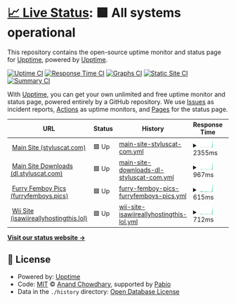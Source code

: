 # [📈 Live Status](https://demo.upptime.js.org): <!--live status--> **🟩 All systems operational**

This repository contains the open-source uptime monitor and status page for [Upptime](https://upptime.js.org), powered by [Upptime](https://github.com/upptime/upptime).

[![Uptime CI](https://github.com/furrykitsune/styluscat-status/workflows/Uptime%20CI/badge.svg)](https://github.com/furrykitsune/styluscat-status/actions?query=workflow%3A%22Uptime+CI%22)
[![Response Time CI](https://github.com/furrykitsune/styluscat-status/workflows/Response%20Time%20CI/badge.svg)](https://github.com/furrykitsune/styluscat-status/actions?query=workflow%3A%22Response+Time+CI%22)
[![Graphs CI](https://github.com/furrykitsune/styluscat-status/workflows/Graphs%20CI/badge.svg)](https://github.com/furrykitsune/styluscat-status/actions?query=workflow%3A%22Graphs+CI%22)
[![Static Site CI](https://github.com/furrykitsune/styluscat-status/workflows/Static%20Site%20CI/badge.svg)](https://github.com/furrykitsune/styluscat-status/actions?query=workflow%3A%22Static+Site+CI%22)
[![Summary CI](https://github.com/furrykitsune/styluscat-status/workflows/Summary%20CI/badge.svg)](https://github.com/furrykitsune/styluscat-status/actions?query=workflow%3A%22Summary+CI%22)

With [Upptime](https://upptime.js.org), you can get your own unlimited and free uptime monitor and status page, powered entirely by a GitHub repository. We use [Issues](https://github.com/upptime/upptime/issues) as incident reports, [Actions](https://github.com/furrykitsune/styluscat-status/actions) as uptime monitors, and [Pages](https://demo.upptime.js.org) for the status page.

<!--start: status pages-->
<!-- This summary is generated by Upptime (https://github.com/upptime/upptime) -->
<!-- Do not edit this manually, your changes will be overwritten -->
<!-- prettier-ignore -->
| URL | Status | History | Response Time | Uptime |
| --- | ------ | ------- | ------------- | ------ |
| <img alt="" src="https://icons.duckduckgo.com/ip3/styluscat.com.ico" height="13"> [Main Site (styluscat.com)](https://styluscat.com) | 🟩 Up | [main-site-styluscat-com.yml](https://github.com/furrykitsune/styluscat-status/commits/HEAD/history/main-site-styluscat-com.yml) | <details><summary><img alt="Response time graph" src="./graphs/main-site-styluscat-com/response-time-week.png" height="20"> 2355ms</summary><br><a href="https://status.styluscat.com/history/main-site-styluscat-com"><img alt="Response time 2167" src="https://img.shields.io/endpoint?url=https%3A%2F%2Fraw.githubusercontent.com%2Ffurrykitsune%2Fstyluscat-status%2FHEAD%2Fapi%2Fmain-site-styluscat-com%2Fresponse-time.json"></a><br><a href="https://status.styluscat.com/history/main-site-styluscat-com"><img alt="24-hour response time 193" src="https://img.shields.io/endpoint?url=https%3A%2F%2Fraw.githubusercontent.com%2Ffurrykitsune%2Fstyluscat-status%2FHEAD%2Fapi%2Fmain-site-styluscat-com%2Fresponse-time-day.json"></a><br><a href="https://status.styluscat.com/history/main-site-styluscat-com"><img alt="7-day response time 2355" src="https://img.shields.io/endpoint?url=https%3A%2F%2Fraw.githubusercontent.com%2Ffurrykitsune%2Fstyluscat-status%2FHEAD%2Fapi%2Fmain-site-styluscat-com%2Fresponse-time-week.json"></a><br><a href="https://status.styluscat.com/history/main-site-styluscat-com"><img alt="30-day response time 2167" src="https://img.shields.io/endpoint?url=https%3A%2F%2Fraw.githubusercontent.com%2Ffurrykitsune%2Fstyluscat-status%2FHEAD%2Fapi%2Fmain-site-styluscat-com%2Fresponse-time-month.json"></a><br><a href="https://status.styluscat.com/history/main-site-styluscat-com"><img alt="1-year response time 2167" src="https://img.shields.io/endpoint?url=https%3A%2F%2Fraw.githubusercontent.com%2Ffurrykitsune%2Fstyluscat-status%2FHEAD%2Fapi%2Fmain-site-styluscat-com%2Fresponse-time-year.json"></a></details> | <details><summary><a href="https://status.styluscat.com/history/main-site-styluscat-com">99.94%</a></summary><a href="https://status.styluscat.com/history/main-site-styluscat-com"><img alt="All-time uptime 99.94%" src="https://img.shields.io/endpoint?url=https%3A%2F%2Fraw.githubusercontent.com%2Ffurrykitsune%2Fstyluscat-status%2FHEAD%2Fapi%2Fmain-site-styluscat-com%2Fuptime.json"></a><br><a href="https://status.styluscat.com/history/main-site-styluscat-com"><img alt="24-hour uptime 100.00%" src="https://img.shields.io/endpoint?url=https%3A%2F%2Fraw.githubusercontent.com%2Ffurrykitsune%2Fstyluscat-status%2FHEAD%2Fapi%2Fmain-site-styluscat-com%2Fuptime-day.json"></a><br><a href="https://status.styluscat.com/history/main-site-styluscat-com"><img alt="7-day uptime 99.94%" src="https://img.shields.io/endpoint?url=https%3A%2F%2Fraw.githubusercontent.com%2Ffurrykitsune%2Fstyluscat-status%2FHEAD%2Fapi%2Fmain-site-styluscat-com%2Fuptime-week.json"></a><br><a href="https://status.styluscat.com/history/main-site-styluscat-com"><img alt="30-day uptime 99.94%" src="https://img.shields.io/endpoint?url=https%3A%2F%2Fraw.githubusercontent.com%2Ffurrykitsune%2Fstyluscat-status%2FHEAD%2Fapi%2Fmain-site-styluscat-com%2Fuptime-month.json"></a><br><a href="https://status.styluscat.com/history/main-site-styluscat-com"><img alt="1-year uptime 99.94%" src="https://img.shields.io/endpoint?url=https%3A%2F%2Fraw.githubusercontent.com%2Ffurrykitsune%2Fstyluscat-status%2FHEAD%2Fapi%2Fmain-site-styluscat-com%2Fuptime-year.json"></a></details>
| <img alt="" src="https://icons.duckduckgo.com/ip3/dl.styluscat.com.ico" height="13"> [Main Site Downloads (dl.styluscat.com)](https://dl.styluscat.com) | 🟩 Up | [main-site-downloads-dl-styluscat-com.yml](https://github.com/furrykitsune/styluscat-status/commits/HEAD/history/main-site-downloads-dl-styluscat-com.yml) | <details><summary><img alt="Response time graph" src="./graphs/main-site-downloads-dl-styluscat-com/response-time-week.png" height="20"> 967ms</summary><br><a href="https://status.styluscat.com/history/main-site-downloads-dl-styluscat-com"><img alt="Response time 909" src="https://img.shields.io/endpoint?url=https%3A%2F%2Fraw.githubusercontent.com%2Ffurrykitsune%2Fstyluscat-status%2FHEAD%2Fapi%2Fmain-site-downloads-dl-styluscat-com%2Fresponse-time.json"></a><br><a href="https://status.styluscat.com/history/main-site-downloads-dl-styluscat-com"><img alt="24-hour response time 143" src="https://img.shields.io/endpoint?url=https%3A%2F%2Fraw.githubusercontent.com%2Ffurrykitsune%2Fstyluscat-status%2FHEAD%2Fapi%2Fmain-site-downloads-dl-styluscat-com%2Fresponse-time-day.json"></a><br><a href="https://status.styluscat.com/history/main-site-downloads-dl-styluscat-com"><img alt="7-day response time 967" src="https://img.shields.io/endpoint?url=https%3A%2F%2Fraw.githubusercontent.com%2Ffurrykitsune%2Fstyluscat-status%2FHEAD%2Fapi%2Fmain-site-downloads-dl-styluscat-com%2Fresponse-time-week.json"></a><br><a href="https://status.styluscat.com/history/main-site-downloads-dl-styluscat-com"><img alt="30-day response time 909" src="https://img.shields.io/endpoint?url=https%3A%2F%2Fraw.githubusercontent.com%2Ffurrykitsune%2Fstyluscat-status%2FHEAD%2Fapi%2Fmain-site-downloads-dl-styluscat-com%2Fresponse-time-month.json"></a><br><a href="https://status.styluscat.com/history/main-site-downloads-dl-styluscat-com"><img alt="1-year response time 909" src="https://img.shields.io/endpoint?url=https%3A%2F%2Fraw.githubusercontent.com%2Ffurrykitsune%2Fstyluscat-status%2FHEAD%2Fapi%2Fmain-site-downloads-dl-styluscat-com%2Fresponse-time-year.json"></a></details> | <details><summary><a href="https://status.styluscat.com/history/main-site-downloads-dl-styluscat-com">100.00%</a></summary><a href="https://status.styluscat.com/history/main-site-downloads-dl-styluscat-com"><img alt="All-time uptime 100.00%" src="https://img.shields.io/endpoint?url=https%3A%2F%2Fraw.githubusercontent.com%2Ffurrykitsune%2Fstyluscat-status%2FHEAD%2Fapi%2Fmain-site-downloads-dl-styluscat-com%2Fuptime.json"></a><br><a href="https://status.styluscat.com/history/main-site-downloads-dl-styluscat-com"><img alt="24-hour uptime 100.00%" src="https://img.shields.io/endpoint?url=https%3A%2F%2Fraw.githubusercontent.com%2Ffurrykitsune%2Fstyluscat-status%2FHEAD%2Fapi%2Fmain-site-downloads-dl-styluscat-com%2Fuptime-day.json"></a><br><a href="https://status.styluscat.com/history/main-site-downloads-dl-styluscat-com"><img alt="7-day uptime 100.00%" src="https://img.shields.io/endpoint?url=https%3A%2F%2Fraw.githubusercontent.com%2Ffurrykitsune%2Fstyluscat-status%2FHEAD%2Fapi%2Fmain-site-downloads-dl-styluscat-com%2Fuptime-week.json"></a><br><a href="https://status.styluscat.com/history/main-site-downloads-dl-styluscat-com"><img alt="30-day uptime 100.00%" src="https://img.shields.io/endpoint?url=https%3A%2F%2Fraw.githubusercontent.com%2Ffurrykitsune%2Fstyluscat-status%2FHEAD%2Fapi%2Fmain-site-downloads-dl-styluscat-com%2Fuptime-month.json"></a><br><a href="https://status.styluscat.com/history/main-site-downloads-dl-styluscat-com"><img alt="1-year uptime 100.00%" src="https://img.shields.io/endpoint?url=https%3A%2F%2Fraw.githubusercontent.com%2Ffurrykitsune%2Fstyluscat-status%2FHEAD%2Fapi%2Fmain-site-downloads-dl-styluscat-com%2Fuptime-year.json"></a></details>
| <img alt="" src="https://icons.duckduckgo.com/ip3/furryfemboys.pics.ico" height="13"> [Furry Femboy Pics (furryfemboys.pics)](https://furryfemboys.pics) | 🟩 Up | [furry-femboy-pics-furryfemboys-pics.yml](https://github.com/furrykitsune/styluscat-status/commits/HEAD/history/furry-femboy-pics-furryfemboys-pics.yml) | <details><summary><img alt="Response time graph" src="./graphs/furry-femboy-pics-furryfemboys-pics/response-time-week.png" height="20"> 615ms</summary><br><a href="https://status.styluscat.com/history/furry-femboy-pics-furryfemboys-pics"><img alt="Response time 599" src="https://img.shields.io/endpoint?url=https%3A%2F%2Fraw.githubusercontent.com%2Ffurrykitsune%2Fstyluscat-status%2FHEAD%2Fapi%2Ffurry-femboy-pics-furryfemboys-pics%2Fresponse-time.json"></a><br><a href="https://status.styluscat.com/history/furry-femboy-pics-furryfemboys-pics"><img alt="24-hour response time 216" src="https://img.shields.io/endpoint?url=https%3A%2F%2Fraw.githubusercontent.com%2Ffurrykitsune%2Fstyluscat-status%2FHEAD%2Fapi%2Ffurry-femboy-pics-furryfemboys-pics%2Fresponse-time-day.json"></a><br><a href="https://status.styluscat.com/history/furry-femboy-pics-furryfemboys-pics"><img alt="7-day response time 615" src="https://img.shields.io/endpoint?url=https%3A%2F%2Fraw.githubusercontent.com%2Ffurrykitsune%2Fstyluscat-status%2FHEAD%2Fapi%2Ffurry-femboy-pics-furryfemboys-pics%2Fresponse-time-week.json"></a><br><a href="https://status.styluscat.com/history/furry-femboy-pics-furryfemboys-pics"><img alt="30-day response time 599" src="https://img.shields.io/endpoint?url=https%3A%2F%2Fraw.githubusercontent.com%2Ffurrykitsune%2Fstyluscat-status%2FHEAD%2Fapi%2Ffurry-femboy-pics-furryfemboys-pics%2Fresponse-time-month.json"></a><br><a href="https://status.styluscat.com/history/furry-femboy-pics-furryfemboys-pics"><img alt="1-year response time 599" src="https://img.shields.io/endpoint?url=https%3A%2F%2Fraw.githubusercontent.com%2Ffurrykitsune%2Fstyluscat-status%2FHEAD%2Fapi%2Ffurry-femboy-pics-furryfemboys-pics%2Fresponse-time-year.json"></a></details> | <details><summary><a href="https://status.styluscat.com/history/furry-femboy-pics-furryfemboys-pics">100.00%</a></summary><a href="https://status.styluscat.com/history/furry-femboy-pics-furryfemboys-pics"><img alt="All-time uptime 100.00%" src="https://img.shields.io/endpoint?url=https%3A%2F%2Fraw.githubusercontent.com%2Ffurrykitsune%2Fstyluscat-status%2FHEAD%2Fapi%2Ffurry-femboy-pics-furryfemboys-pics%2Fuptime.json"></a><br><a href="https://status.styluscat.com/history/furry-femboy-pics-furryfemboys-pics"><img alt="24-hour uptime 100.00%" src="https://img.shields.io/endpoint?url=https%3A%2F%2Fraw.githubusercontent.com%2Ffurrykitsune%2Fstyluscat-status%2FHEAD%2Fapi%2Ffurry-femboy-pics-furryfemboys-pics%2Fuptime-day.json"></a><br><a href="https://status.styluscat.com/history/furry-femboy-pics-furryfemboys-pics"><img alt="7-day uptime 100.00%" src="https://img.shields.io/endpoint?url=https%3A%2F%2Fraw.githubusercontent.com%2Ffurrykitsune%2Fstyluscat-status%2FHEAD%2Fapi%2Ffurry-femboy-pics-furryfemboys-pics%2Fuptime-week.json"></a><br><a href="https://status.styluscat.com/history/furry-femboy-pics-furryfemboys-pics"><img alt="30-day uptime 100.00%" src="https://img.shields.io/endpoint?url=https%3A%2F%2Fraw.githubusercontent.com%2Ffurrykitsune%2Fstyluscat-status%2FHEAD%2Fapi%2Ffurry-femboy-pics-furryfemboys-pics%2Fuptime-month.json"></a><br><a href="https://status.styluscat.com/history/furry-femboy-pics-furryfemboys-pics"><img alt="1-year uptime 100.00%" src="https://img.shields.io/endpoint?url=https%3A%2F%2Fraw.githubusercontent.com%2Ffurrykitsune%2Fstyluscat-status%2FHEAD%2Fapi%2Ffurry-femboy-pics-furryfemboys-pics%2Fuptime-year.json"></a></details>
| <img alt="" src="https://icons.duckduckgo.com/ip3/isawiireallyhostingthis.lol.ico" height="13"> [Wii Site (isawiireallyhostingthis.lol)](https://isawiireallyhostingthis.lol) | 🟩 Up | [wii-site-isawiireallyhostingthis-lol.yml](https://github.com/furrykitsune/styluscat-status/commits/HEAD/history/wii-site-isawiireallyhostingthis-lol.yml) | <details><summary><img alt="Response time graph" src="./graphs/wii-site-isawiireallyhostingthis-lol/response-time-week.png" height="20"> 712ms</summary><br><a href="https://status.styluscat.com/history/wii-site-isawiireallyhostingthis-lol"><img alt="Response time 685" src="https://img.shields.io/endpoint?url=https%3A%2F%2Fraw.githubusercontent.com%2Ffurrykitsune%2Fstyluscat-status%2FHEAD%2Fapi%2Fwii-site-isawiireallyhostingthis-lol%2Fresponse-time.json"></a><br><a href="https://status.styluscat.com/history/wii-site-isawiireallyhostingthis-lol"><img alt="24-hour response time 371" src="https://img.shields.io/endpoint?url=https%3A%2F%2Fraw.githubusercontent.com%2Ffurrykitsune%2Fstyluscat-status%2FHEAD%2Fapi%2Fwii-site-isawiireallyhostingthis-lol%2Fresponse-time-day.json"></a><br><a href="https://status.styluscat.com/history/wii-site-isawiireallyhostingthis-lol"><img alt="7-day response time 712" src="https://img.shields.io/endpoint?url=https%3A%2F%2Fraw.githubusercontent.com%2Ffurrykitsune%2Fstyluscat-status%2FHEAD%2Fapi%2Fwii-site-isawiireallyhostingthis-lol%2Fresponse-time-week.json"></a><br><a href="https://status.styluscat.com/history/wii-site-isawiireallyhostingthis-lol"><img alt="30-day response time 685" src="https://img.shields.io/endpoint?url=https%3A%2F%2Fraw.githubusercontent.com%2Ffurrykitsune%2Fstyluscat-status%2FHEAD%2Fapi%2Fwii-site-isawiireallyhostingthis-lol%2Fresponse-time-month.json"></a><br><a href="https://status.styluscat.com/history/wii-site-isawiireallyhostingthis-lol"><img alt="1-year response time 685" src="https://img.shields.io/endpoint?url=https%3A%2F%2Fraw.githubusercontent.com%2Ffurrykitsune%2Fstyluscat-status%2FHEAD%2Fapi%2Fwii-site-isawiireallyhostingthis-lol%2Fresponse-time-year.json"></a></details> | <details><summary><a href="https://status.styluscat.com/history/wii-site-isawiireallyhostingthis-lol">100.00%</a></summary><a href="https://status.styluscat.com/history/wii-site-isawiireallyhostingthis-lol"><img alt="All-time uptime 100.00%" src="https://img.shields.io/endpoint?url=https%3A%2F%2Fraw.githubusercontent.com%2Ffurrykitsune%2Fstyluscat-status%2FHEAD%2Fapi%2Fwii-site-isawiireallyhostingthis-lol%2Fuptime.json"></a><br><a href="https://status.styluscat.com/history/wii-site-isawiireallyhostingthis-lol"><img alt="24-hour uptime 100.00%" src="https://img.shields.io/endpoint?url=https%3A%2F%2Fraw.githubusercontent.com%2Ffurrykitsune%2Fstyluscat-status%2FHEAD%2Fapi%2Fwii-site-isawiireallyhostingthis-lol%2Fuptime-day.json"></a><br><a href="https://status.styluscat.com/history/wii-site-isawiireallyhostingthis-lol"><img alt="7-day uptime 100.00%" src="https://img.shields.io/endpoint?url=https%3A%2F%2Fraw.githubusercontent.com%2Ffurrykitsune%2Fstyluscat-status%2FHEAD%2Fapi%2Fwii-site-isawiireallyhostingthis-lol%2Fuptime-week.json"></a><br><a href="https://status.styluscat.com/history/wii-site-isawiireallyhostingthis-lol"><img alt="30-day uptime 100.00%" src="https://img.shields.io/endpoint?url=https%3A%2F%2Fraw.githubusercontent.com%2Ffurrykitsune%2Fstyluscat-status%2FHEAD%2Fapi%2Fwii-site-isawiireallyhostingthis-lol%2Fuptime-month.json"></a><br><a href="https://status.styluscat.com/history/wii-site-isawiireallyhostingthis-lol"><img alt="1-year uptime 100.00%" src="https://img.shields.io/endpoint?url=https%3A%2F%2Fraw.githubusercontent.com%2Ffurrykitsune%2Fstyluscat-status%2FHEAD%2Fapi%2Fwii-site-isawiireallyhostingthis-lol%2Fuptime-year.json"></a></details>

<!--end: status pages-->

[**Visit our status website →**](https://demo.upptime.js.org)

## 📄 License

- Powered by: [Upptime](https://github.com/upptime/upptime)
- Code: [MIT](./LICENSE) © [Anand Chowdhary](https://anandchowdhary.com), supported by [Pabio](https://pabio.com)
- Data in the `./history` directory: [Open Database License](https://opendatacommons.org/licenses/odbl/1-0/)
